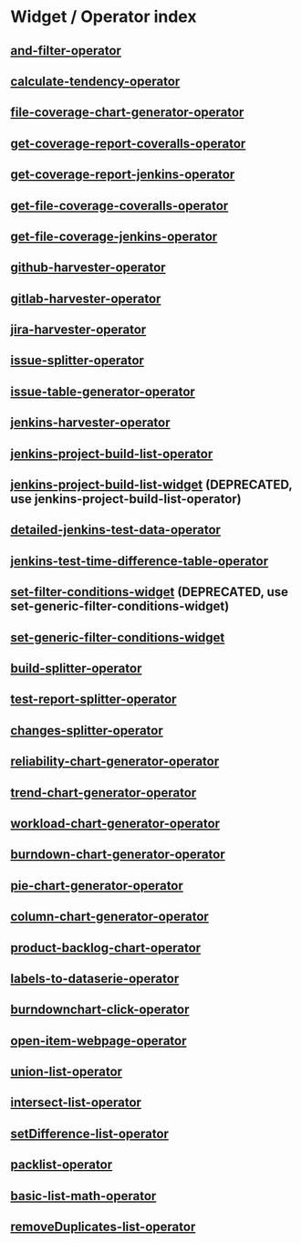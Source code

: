 # Widget / Operator index


## [and-filter-operator](./and-filter-operator)

## [calculate-tendency-operator](./calculate-tendency-operator)

## [file-coverage-chart-generator-operator](./file-coverage-chart-generator-operator)

## [get-coverage-report-coveralls-operator](./get-coverage-report-coveralls-operator)

## [get-coverage-report-jenkins-operator](./get-coverage-report-jenkins-operator)

## [get-file-coverage-coveralls-operator](./get-file-coverage-coveralls-operator)

## [get-file-coverage-jenkins-operator](./get-file-coverage-jenkins-operator)

## [github-harvester-operator](./github-harvester-operator)

## [gitlab-harvester-operator](./gitlab-harvester-operator)

## [jira-harvester-operator](./jira-harvester-operator)

## [issue-splitter-operator](./issue-splitter-operator)

## [issue-table-generator-operator](./issue-table-generator-operator)

## [jenkins-harvester-operator](./jenkins-harvester-operator)

## [jenkins-project-build-list-operator](./jenkins-project-build-list-widget)

## [jenkins-project-build-list-widget](./jenkins-project-build-list-widget) (DEPRECATED, use jenkins-project-build-list-operator)

## [detailed-jenkins-test-data-operator](./detailed-jenkins-test-data-operator)

## [jenkins-test-time-difference-table-operator](./jenkins-test-time-difference-table-operator)

## [set-filter-conditions-widget](./set-filter-conditions-widget) (DEPRECATED, use set-generic-filter-conditions-widget)

## [set-generic-filter-conditions-widget](./set-generic-filter-conditions-widget)

## [build-splitter-operator](./build-splitter-operator)

## [test-report-splitter-operator](./test-report-splitter-operator)

## [changes-splitter-operator](./changes-splitter-operator)

## [reliability-chart-generator-operator](./reliability-chart-generator-operator)

## [trend-chart-generator-operator](./trend-chart-generator-operator)

## [workload-chart-generator-operator](./workload-chart-generator-operator)

## [burndown-chart-generator-operator](./burndown-chart-generator-operator)

## [pie-chart-generator-operator](./pie-chart-generator-operator)

## [column-chart-generator-operator](./column-chart-generator-operator)

## [product-backlog-chart-operator](./product-backlog-chart-operator)

## [labels-to-dataserie-operator](./labels-to-dataserie-operator)

## [burndownchart-click-operator](./burndownchart-click-operator)

## [open-item-webpage-operator](./open-item-webpage-operator)

## [union-list-operator](./union-list-operator)

## [intersect-list-operator](./intersect-list-operator)

## [setDifference-list-operator](./setDifference-list-operator)

## [packlist-operator](./packlist-operator)

## [basic-list-math-operator](./BasicListMathOperator)

## [removeDuplicates-list-operator](./removeDuplicates-list-operator)